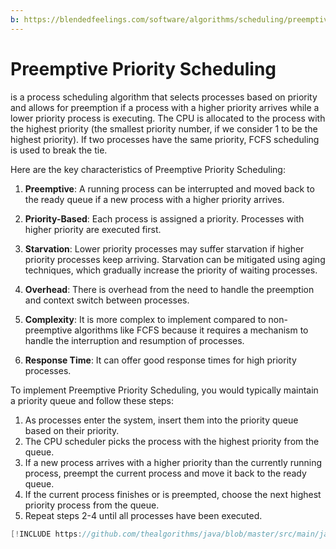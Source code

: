 ```yaml
---
b: https://blendedfeelings.com/software/algorithms/scheduling/preemptive-priority-scheduling-algorithm.md
---
```


# Preemptive Priority Scheduling
is a process scheduling algorithm that selects processes based on priority and allows for preemption if a process with a higher priority arrives while a lower priority process is executing. The CPU is allocated to the process with the highest priority (the smallest priority number, if we consider 1 to be the highest priority). If two processes have the same priority, FCFS scheduling is used to break the tie.

Here are the key characteristics of Preemptive Priority Scheduling:

1. **Preemptive**: A running process can be interrupted and moved back to the ready queue if a new process with a higher priority arrives.

2. **Priority-Based**: Each process is assigned a priority. Processes with higher priority are executed first.

3. **Starvation**: Lower priority processes may suffer starvation if higher priority processes keep arriving. Starvation can be mitigated using aging techniques, which gradually increase the priority of waiting processes.

4. **Overhead**: There is overhead from the need to handle the preemption and context switch between processes.

5. **Complexity**: It is more complex to implement compared to non-preemptive algorithms like FCFS because it requires a mechanism to handle the interruption and resumption of processes.

6. **Response Time**: It can offer good response times for high priority processes.

To implement Preemptive Priority Scheduling, you would typically maintain a priority queue and follow these steps:

1. As processes enter the system, insert them into the priority queue based on their priority.
2. The CPU scheduler picks the process with the highest priority from the queue.
3. If a new process arrives with a higher priority than the currently running process, preempt the current process and move it back to the ready queue.
4. If the current process finishes or is preempted, choose the next highest priority process from the queue.
5. Repeat steps 2-4 until all processes have been executed.

```java
[!INCLUDE https://github.com/thealgorithms/java/blob/master/src/main/java/com/thealgorithms/scheduling/PreemptivePriorityScheduling.java]
```